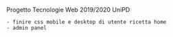 Progetto Tecnologie Web 2019/2020 UniPD

	- finire css mobile e desktop di utente ricetta home
	- admin panel
